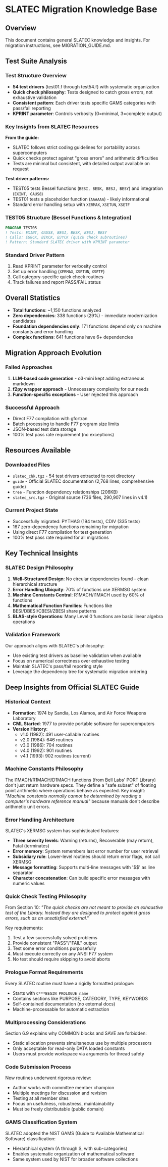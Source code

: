 # SLATEC Migration Knowledge Base

## Overview

This document contains general SLATEC knowledge and insights. For migration instructions, see MIGRATION_GUIDE.md.

## Test Suite Analysis

### Test Structure Overview
- **54 test drivers** (test01.f through test54.f) with systematic organization
- **Quick check philosophy**: Tests designed to catch gross errors, not exhaustive validation
- **Consistent pattern**: Each driver tests specific GAMS categories with pass/fail reporting
- **KPRINT parameter**: Controls verbosity (0=minimal, 3=complete output)

### Key Insights from SLATEC Resources

**From the guide:**
- SLATEC follows strict coding guidelines for portability across supercomputers
- Quick checks protect against "gross errors" and arithmetic difficulties
- Tests are minimal but consistent, with detailed output available on request

**Test driver patterns:**
- TEST05 tests Bessel functions (`BESI, BESK, BESJ, BESY`) and integration (`EXINT, GAUS8`)
- TEST01 tests a placeholder function (`AAAAAA`) - likely informational
- Standard error handling setup with `XERMAX`, `XSETUN`, `XSETF`

### TEST05 Structure (Bessel Functions & Integration)
```fortran
PROGRAM TEST05
! Tests: EXINT, GAUS8, BESI, BESK, BESJ, BESY
! Calls: EG8CK, BIKCK, BJYCK (quick check subroutines)
! Pattern: Standard SLATEC driver with KPRINT parameter
```

### Standard Driver Pattern
1. Read KPRINT parameter for verbosity control
2. Set up error handling (`XERMAX`, `XSETUN`, `XSETF`)
3. Call category-specific quick check routines
4. Track failures and report PASS/FAIL status

## Overall Statistics
- **Total functions**: ~1,150 functions analyzed
- **Zero dependencies**: 338 functions (29%) - immediate modernization candidates
- **Foundation dependencies only**: 171 functions depend only on machine constants and error handling
- **Complex functions**: 641 functions have 6+ dependencies

## Migration Approach Evolution

### Failed Approaches
1. **LLM-based code generation** - o3-mini kept adding extraneous markdown
2. **f2py wrapper approach** - Unnecessary complexity for our needs
3. **Function-specific exceptions** - User rejected this approach

### Successful Approach
- Direct F77 compilation with gfortran
- Batch processing to handle F77 program size limits
- JSON-based test data storage
- 100% test pass rate requirement (no exceptions)

## Resources Available

### Downloaded Files
- `slatec_chk.tgz` - 54 test drivers extracted to root directory
- `guide` - Official SLATEC documentation (2,768 lines, comprehensive guide)
- `tree` - Function dependency relationships (206KB)
- `slatec_src.tgz` - Original source (736 files, 290,907 lines in v4.1)

### Current Project State
- Successfully migrated: PYTHAG (194 tests), CDIV (335 tests)
- 167 zero-dependency functions remaining for migration
- Using direct F77 compilation for test generation
- 100% test pass rate required for all migrations

## Key Technical Insights

### SLATEC Design Philosophy
1. **Well-Structured Design**: No circular dependencies found - clean hierarchical structure
2. **Error Handling Ubiquity**: 70% of functions use XERMSG system
3. **Machine Constants Central**: R1MACH/I1MACH used by 60% of functions
4. **Mathematical Function Families**: Functions like BESI/DBESI/CBESI/ZBESI share patterns
5. **BLAS-style Operations**: Many Level 0 functions are basic linear algebra operations

### Validation Framework
Our approach aligns with SLATEC's philosophy:
- Use existing test drivers as baseline validation when available
- Focus on numerical correctness over exhaustive testing
- Maintain SLATEC's pass/fail reporting style
- Leverage the dependency tree for systematic migration ordering

## Deep Insights from Official SLATEC Guide

### Historical Context
- **Formation**: 1974 by Sandia, Los Alamos, and Air Force Weapons Laboratory
- **CML Started**: 1977 to provide portable software for supercomputers
- **Version History**:
  - v1.0 (1982): 491 user-callable routines
  - v2.0 (1984): 646 routines
  - v3.0 (1986): 704 routines
  - v4.0 (1992): 901 routines
  - v4.1 (1993): 902 routines (current)

### Machine Constants Philosophy
The I1MACH/R1MACH/D1MACH functions (from Bell Labs' PORT Library) don't just return hardware specs. They define a "safe subset" of floating point arithmetic where operations behave as expected. Key insight: *"Machine constants normally cannot be determined by reading a computer's hardware reference manual"* because manuals don't describe arithmetic unit errors.

### Error Handling Architecture
SLATEC's XERMSG system has sophisticated features:
- **Three severity levels**: Warning (returns), Recoverable (may return), Fatal (terminates)
- **Error memory**: System remembers last error number for user retrieval
- **Subsidiary rule**: Lower-level routines should return error flags, not call XERMSG
- **Message formatting**: Supports multi-line messages with '$$' as line separator
- **Character concatenation**: Can build specific error messages with numeric values

### Quick Check Testing Philosophy
From Section 10: *"The quick checks are not meant to provide an exhaustive test of the Library. Instead they are designed to protect against gross errors, such as an unsatisfied external."*

Key requirements:
1. Test a few successfully solved problems
2. Provide consistent "PASS"/"FAIL" output
3. Test some error conditions purposefully
4. Must execute correctly on any ANSI F77 system
5. No test should require skipping to avoid aborts

### Prologue Format Requirements
Every SLATEC routine must have a rigidly formatted prologue:
- Starts with `C***BEGIN PROLOGUE name`
- Contains sections like PURPOSE, CATEGORY, TYPE, KEYWORDS
- Self-contained documentation (no external docs)
- Machine-processable for automatic extraction

### Multiprocessing Considerations
Section 6.9 explains why COMMON blocks and SAVE are forbidden:
- Static allocation prevents simultaneous use by multiple processors
- Only acceptable for read-only DATA loaded constants
- Users must provide workspace via arguments for thread safety

### Code Submission Process
New routines underwent rigorous review:
- Author works with committee member champion
- Multiple meetings for discussion and revision
- Testing at all member sites
- Focus on usefulness, robustness, maintainability
- Must be freely distributable (public domain)

### GAMS Classification System
SLATEC adopted the NIST GAMS (Guide to Available Mathematical Software) classification:
- Hierarchical system (A through S, with sub-categories)
- Enables systematic organization of mathematical software
- Same system used by NIST for broader software collections